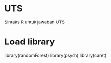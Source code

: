# UTS
Sintaks R untuk jawaban UTS

# Load library
library(randomForest)
library(psych)
library(caret)
